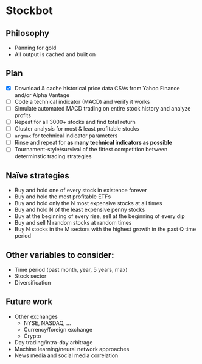 # Stockbot

## Philosophy
- Panning for gold
- All output is cached and built on

## Plan
- [X] Download & cache historical price data CSVs from Yahoo Finance and/or Alpha Vantage
- [ ] Code a technical indicator (MACD) and verify it works
- [ ] Simulate automated MACD trading on entire stock history and analyze profits
- [ ] Repeat for all 3000+ stocks and find total return
- [ ] Cluster analysis for most & least profitable stocks
- [ ] `argmax` for technical indicator parameters
- [ ] Rinse and repeat for **as many technical indicators as possible**
- [ ] Tournament-style/survival of the fittest competition between determinstic trading strategies

## Naïve strategies
- Buy and hold one of every stock in existence forever
- Buy and hold the most profitable ETFs
- Buy and hold only the N most expensive stocks at all times
- Buy and hold N of the least expensive penny stocks
- Buy at the beginning of every rise, sell at the beginning of every dip
- Buy and sell N random stocks at random times
- Buy N stocks in the M sectors with the highest growth in the past Q time period

## Other variables to consider:
- Time period (past month, year, 5 years, max)
- Stock sector
- Diversification

## Future work
- Other exchanges
  - NYSE, NASDAQ, ...
  - Currency/foreign exchange
  - Crypto
- Day trading/intra-day arbitrage
- Machine learning/neural network approaches
- News media and social media correlation
